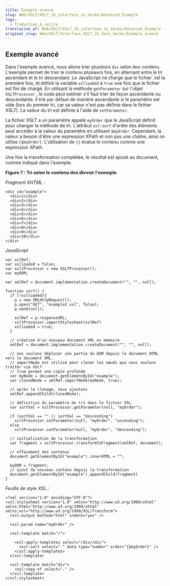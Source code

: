 ```yaml
---
title: Exemple avancé
slug: Web/XSLT/XSLT_JS_interface_in_Gecko/Advanced_Example
tags:
  - Traduction_à_relire
translation_of: Web/XSLT/XSLT_JS_interface_in_Gecko/Advanced_Example
original_slug: Web/XSLT/Interface_XSLT_JS_dans_Gecko/Exemple_avancé
---
```

## Exemple avancé

Dans l'exemple avancé, nous allons trier plusieurs `div` selon leur contenu. L'exemple permet de trier le contenu plusieurs fois, en alternant entre le tri ascendant et le tri descendant. Le JavaScript ne charge que le fichier .xsl la première fois, et définit la variable `xslloaded` à `true` une fois que le fichier est fini de chargé. En utilisant la méthode `getParameter` sur l'objet `XSLTProcessor` , le code peut estimer s'il faut trier de façon ascendante ou descendante. Il trie par défaut de manière ascendante si le paramètre est vide (lors du premier tri, car sa valeur n'est pas définie dans le fichier XSLT). La valeur du tri est définie à l'aide de `setParameter`.

La fichier XSLT a un paramètre appelé `myOrder` que le JavaScript définit pour changer la méthode de tri. L'attribut `xsl:sort` d'ordre des éléments peut accéder à la valeur du paramètre en utilisant `$myOrder`. Cependant, la valeur a besoin d'être une expression XPath et non pas une chaîne, ainsi on utilise `{$myOrder}`. L'utilisation de `{}` évalue le contenu comme une expression XPath.

Une fois la transformation complétée, le résultat est ajouté au document, comme indiqué dans l'exemple.

**Figure 7 : Tri selon le contenu des divvoir l'exemple**

_Fragment XHTML :_

    <div id="example">
      <div>1</div>
      <div>2</div>
      <div>3</div>
      <div>4</div>
      <div>5</div>
      <div>6</div>
      <div>7</div>
      <div>8</div>
      <div>9</div>
      <div>10</div>
    </div>

_JavaScript_

    var xslRef;
    var xslloaded = false;
    var xsltProcessor = new XSLTProcessor();
    var myDOM;

    var xmlRef = document.implementation.createDocument("", "", null);

    function sort() {
      if (!xslloaded){
        p = new XMLHttpRequest();
        p.open("GET", "example2.xsl", false);
        p.send(null);

        xslRef = p.responseXML;
        xsltProcessor.importStylesheet(xslRef)
        xslloaded = true;
      }

      // création d'un nouveau document XML en mémoire
      xmlRef = document.implementation.createDocument("", "", null);

      // nos voulons déplacer une partie du DOM depuis le document HTML vers le document XML.
      // importNode est utilisé pour cloner les nœuds que nous voulons traiter via XSLT
      // true permet une copie profonde
      var myNode = document.getElementById("example");
      var clonedNode = xmlRef.importNode(myNode, true);

      // après le clonage, nous ajoutons
      xmlRef.appendChild(clonedNode);

      // définition du paramètre de tri dans le fichier XSL
      var sortVal = xsltProcessor.getParameter(null, "myOrder");

      if (sortVal == "" || sortVal == "descending")
        xsltProcessor.setParameter(null, "myOrder", "ascending");
      else
        xsltProcessor.setParameter(null, "myOrder", "descending");

      // initialisation de la transformation
      var fragment = xsltProcessor.transformToFragment(xmlRef, document);

      // effacement des contenus
      document.getElementById("example").innerHTML = "";

      myDOM = fragment;
      // ajout du nouveau contenu depuis la transformation
      document.getElementById("example").appendChild(fragment)
    }

_Feuille de style XSL :_

    <?xml version="1.0" encoding="UTF-8"?>
    <xsl:stylesheet version="1.0" xmlns="http://www.w3.org/1999/xhtml" xmlns:html="http://www.w3.org/1999/xhtml" xmlns:xsl="http://www.w3.org/1999/XSL/Transform">
      <xsl:output method="html" indent="yes" />

      <xsl:param name="myOrder" />

      <xsl:template match="/">

        <xsl:apply-templates select="/div//div">
          <xsl:sort select="." data-type="number" order="{$myOrder}" />
        </xsl:apply-templates>
      </xsl:template>

      <xsl:template match="div">
        <xsl:copy-of select="." />
      </xsl:template>
    </xsl:stylesheet>
